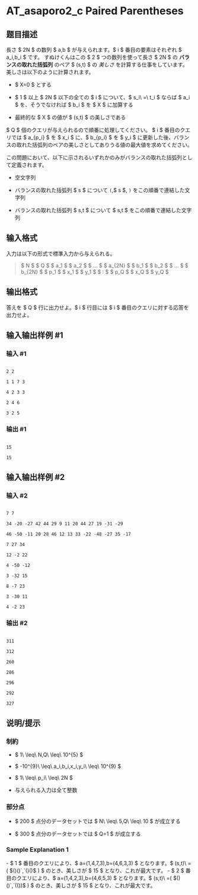 # AT_asaporo2_c Paired Parentheses

## 题目描述

[problemUrl]: https://atcoder.jp/contests/cf17-tournament-round1-open/tasks/asaporo2_c

長さ $ 2N $ の数列 $ a,b $ が与えられます。$ i $ 番目の要素はそれぞれ $ a_i,b_i $ です。 すぬけくんはこの $ 2 $ つの数列を使って長さ $ 2N $ の **バランスの取れた括弧列** のペア $ (s,t) $ の *美しさ* を計算する仕事をしています。 美しさは以下のように計算されます。

- $ X=0 $ とする
- $ 1 $ 以上 $ 2N $ 以下の全ての $ i $ について、$ s_i\ =\ t_i $ ならば $ a_i $ を、そうでなければ $ b_i $ を $ X $ に加算する
- 最終的な $ X $ の値が $ (s,t) $ の美しさである

$ Q $ 個のクエリが与えられるので順番に処理してください。 $ i $ 番目のクエリでは $ a_{p_i} $ を $ x_i $ に、$ b_{p_i} $ を $ y_i $ に更新した後、バランスの取れた括弧列のペアの美しさとしてありうる値の最大値を求めてください。

この問題において、以下に示されるいずれかのみがバランスの取れた括弧列として定義されます。

- 空文字列
- バランスの取れた括弧列 $ s $ について `(`,$ s $, `)` をこの順番で連結した文字列
- バランスの取れた括弧列 $ s,t $ について $ s,t $ をこの順番で連結した文字列

## 输入格式

入力は以下の形式で標準入力から与えられる。

> $ N $ $ Q $ $ a_1 $ $ a_2 $ $ ... $ $ a_{2N} $ $ b_1 $ $ b_2 $ $ ... $ $ b_{2N} $ $ p_1 $ $ x_1 $ $ y_1 $ $ : $ $ p_Q $ $ x_Q $ $ y_Q $

## 输出格式

答えを $ Q $ 行に出力せよ。$ i $ 行目には $ i $ 番目のクエリに対する応答を出力せよ。

## 输入输出样例 #1

### 输入 #1

```
2 2
1 1 7 3
4 2 3 3
2 4 6
3 2 5
```

### 输出 #1

```
15
15
```

## 输入输出样例 #2

### 输入 #2

```
7 7
34 -20 -27 42 44 29 9 11 20 44 27 19 -31 -29
46 -50 -11 20 28 46 12 13 33 -22 -48 -27 35 -17
7 27 34
12 -2 22
4 -50 -12
3 -32 15
8 -7 23
3 -30 11
4 -2 23
```

### 输出 #2

```
311
312
260
286
296
292
327
```

## 说明/提示

### 制約

- $ 1\ \leq\ N,Q\ \leq\ 10^{5} $
- $ -10^{9}\ \leq\ a_i,b_i,x_i,y_i\ \leq\ 10^{9} $
- $ 1\ \leq\ p_i\ \leq\ 2N $
- 与えられる入力は全て整数

### 部分点

- $ 200 $ 点分のデータセットでは $ N\ \leq\ 5,Q\ \leq\ 10 $ が成立する
- $ 300 $ 点分のデータセットでは $ Q=1 $ が成立する

### Sample Explanation 1

\- $ 1 $ 番目のクエリにより、$ a=(1,4,7,3),b=(4,6,3,3) $ となります。$ (s,t)\ =( $`()()`,`()()`$ ) $ のとき、美しさが $ 15 $ となり、これが最大です。 - $ 2 $ 番目のクエリにより、$ a=(1,4,2,3),b=(4,6,5,3) $ となります。$ (s,t)\ =( $`()()`,`(())`$ ) $ のとき、美しさが $ 15 $ となり、これが最大です。